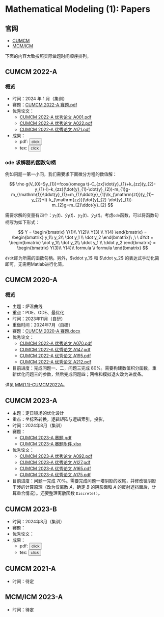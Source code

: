 # Mathematical Modeling (1): Papers

## 官网

- [CUMCM](http://www.mcm.edu.cn/)
- [MCM/ICM](https://www.contest.comap.com/undergraduate/contests/index.html)

下面的内容大致按照实际做题时间顺序排列。

## CUMCM 2022-A

### 概览
- 时间：2024 年 1 月（集训）
- 赛题：[CUMCM 2022-A 赛题.pdf](https://www.writebug.com/static/uploads/2024/7/27/91b5c39794e5df771b298069a401e878.pdf)
- 优秀论文：
  - [CUMCM 2022-A 优秀论文 A001.pdf](https://www.writebug.com/static/uploads/2024/7/27/12180c187ed5a3f4cdbbbd697d57b236.pdf)
  - [CUMCM 2022-A 优秀论文 A022.pdf](https://www.writebug.com/static/uploads/2024/7/27/f5ff8104f75b57dfd4b5383a6608f768.pdf)
  - [CUMCM 2022-A 优秀论文 A171.pdf](https://www.writebug.com/static/uploads/2024/7/27/152e6220668abf09f9da22a60cc8a86c.pdf)
- 成果：
  - pdf: <button onclick="window.open('https://s.b1n.net/y52Nc')" type="button">click</button>
  - tex: <button onclick="window.open('https://www.writebug.com/git/YiDingg/WB.YiDingg/raw/branch/main/%E5%9B%BD%E8%B5%9B2022A.tex')" type="button">click</button>

### ode 求解器的函数句柄

例如问题一第一小问，我们需要求下面微分方程的数值解：

$$
\rho g(V_{0}-Sy_{1})+fcos(\omega t)-C_{zx}\dot{y}_{1}+k_{zz}(y_{2}-y_{1}-l)-k_{zz}(\dot{y}_{1}-\dot{y}_{2})-m_{1}g-m_{\mathrm{f}}\ddot{y}_{1}=m_{1}\ddot{y}_{1}\\k_{\mathrm{zt}}(y_{1}-y_{2}+l)-k_{\mathrm{zz}}(\dot{y}_{2}-\dot{y}_{1})-m_{2}g=m_{2}\ddot{y}_{2}
$$

需要求解的变量有四个：$y_{1}(t)$、$\dot{y}_{1}(t)$、$y_{2}(t)$、$\dot{y}_{2}(t)$。考虑`ode`函数，可以将函数句柄写为如下形式：

$$
Y = \begin{bmatrix}
 Y(1)\\
 Y(2)\\
 Y(3) \\
 Y(4) 
\end{bmatrix} = \begin{bmatrix}
 y_1\\
 y_2\\
 \dot y_1 \\
 \dot y_2 
\end{bmatrix}\ ,\ \ 
dYdt 
= \begin{bmatrix}
\dot y_1\\
 \dot y_2\\
 \ddot y_1 \\
 \ddot y_2 
\end{bmatrix}
= \begin{bmatrix}
 Y(3)\\
 Y(4)\\
 formula \\
 formula
\end{bmatrix}
$$

`dYdt`即为所需的函数句柄。另外，$\ddot y_1$ 和 $\ddot y_2$ 的表达式手动化简即可，无需用Matlab进行化简。

## CUMCM 2020-A 

### 概览

- 主题：炉温曲线
- 重点：PDE、ODE、最优化
- 时间：2023年11月（自研）
- 重做时间：2024年7月（自研）
- 赛题：[CUMCM 2020-A 赛题.docx](https://www.writebug.com/static/uploads/2024/7/27/f2103d42290b446d13197930ec1c9258.docx)
- 优秀论文：
  - [CUMCM 2022-A 优秀论文 A070.pdf](https://www.writebug.com/static/uploads/2024/7/27/3d504a7e2fc22b936b92dacc8e403c41.pdf)
  - [CUMCM 2022-A 优秀论文 A147.pdf](https://www.writebug.com/static/uploads/2024/7/27/a246ab85e0b87d9dd7aeb681e725ef2a.pdf)
  - [CUMCM 2022-A 优秀论文 A195.pdf](https://www.writebug.com/static/uploads/2024/7/27/1fcd73a55232834c3d8e1eb7241a3518.pdf)
  - [CUMCM 2022-A 优秀论文 A212.pdf](https://www.writebug.com/static/uploads/2024/7/27/30fd4c6d0ad2dd6cfc7230d921b74867.pdf)
- 目前进度：完成问题一、二，问题三完成 80%。需要构建数值积分函数，重新优化问题三的参数，然后完成问题四；网格和模拟退火改为进度条。

详见 [MM(1.1)-CUMCM2022A](Notes/MathematicalModeling/MM(1.1)-CUMCM2022A.md)。


## CUMCM 2023-A 
- 主题：定日镜场的优化设计
- 重点：坐标系转换，逻辑矩阵与逻辑索引，投影，
- 时间：2024年8月（集训）
- 赛题：
  - [CUMCM 2023-A 赛题.pdf](https://www.writebug.com/static/uploads/2024/8/6/fb38a2f5e0f1435bf0ad9804633bb0e2.pdf)
  - [CUMCM 2023-A 赛题附件.xlsx](https://www.writebug.com/static/uploads/2024/8/6/de25c88e35f98a56e71c59165d4f2036.xlsx)
- 优秀论文：
  - [CUMCM 2023-A 优秀论文 A092.pdf](https://www.writebug.com/static/uploads/2024/8/6/f7c567e8924efa866ba54e83443276df.pdf)
  - [CUMCM 2023-A 优秀论文 A127.pdf](https://www.writebug.com/static/uploads/2024/8/6/79a0777f982a0db762adc5d7fc4febb2.pdf)
  - [CUMCM 2023-A 优秀论文 A165.pdf](https://www.writebug.com/static/uploads/2024/8/6/6423084bd3029444d7604312440d941b.pdf)
  - [CUMCM 2023-A 优秀论文 A175.pdf](https://www.writebug.com/static/uploads/2024/8/6/83f95a4d8175e51ab53d50a9b587ccf5.pdf)
- 目前进度：问题一完成 70%。需要完成问题一塔阴影的收尾，并修改镜阴影干涉的计算原理（改为仅离散 $A$，确定 $B$ 的阴影面和 $A$ 的反射遮挡面后，计算重合情况）。还要整理离散函数 `Discrete()`。

## CUMCM 2023-B
- 时间：2024年8月（集训）
- 赛题：
- 优秀论文：
- 成果：
  - pdf: <button onclick="window.open('')" type="button">click</button>
  - tex: <button onclick="window.open('')" type="button">click</button>

## CUMCM 2021-A 
- 时间：待定

## MCM/ICM 2023-A

- 时间：待定